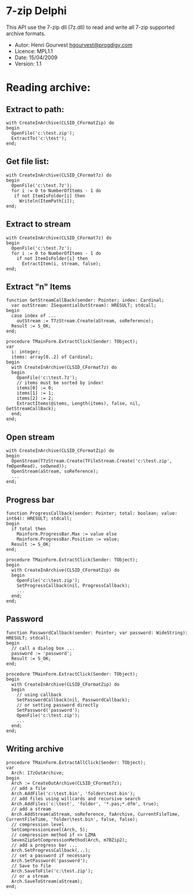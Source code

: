 7-zip Delphi
============

This API use the 7-zip dll (7z.dll) to read and write all 7-zip supported archive formats.

- Autor: Henri Gourvest <hgourvest@progdigy.com>
- Licence: MPL1.1
- Date: 15/04/2009
- Version: 1.1

Reading archive:
================

Extract to path:
----------------

```
with CreateInArchive(CLSID_CFormatZip) do
begin
  OpenFile('c:\test.zip');
  ExtractTo('c:\test');
end;
```

Get file list:
--------------

```
with CreateInArchive(CLSID_CFormat7z) do
begin
  OpenFile('c:\test.7z');
  for i := 0 to NumberOfItems - 1 do
   if not ItemIsFolder[i] then
     Writeln(ItemPath[i]);
end;
```

Extract to stream
-----------------

```
with CreateInArchive(CLSID_CFormat7z) do
begin
  OpenFile('c:\test.7z');
  for i := 0 to NumberOfItems - 1 do
    if not ItemIsFolder[i] then
      ExtractItem(i, stream, false);
end;
```

Extract "n" Items
-----------------

```
function GetStreamCallBack(sender: Pointer; index: Cardinal;
  var outStream: ISequentialOutStream): HRESULT; stdcall;
begin
  case index of ...
    outStream := T7zStream.Create(aStream, soReference);
  Result := S_OK;
end;

procedure TMainForm.ExtractClick(Sender: TObject);
var
  i: integer;
  items: array[0..2] of Cardinal;
begin
  with CreateInArchive(CLSID_CFormat7z) do
  begin
    OpenFile('c:\test.7z');
    // items must be sorted by index!
    items[0] := 0;
    items[1] := 1;
    items[2] := 2;
    ExtractItems(@items, Length(items), false, nil, GetStreamCallBack);
  end;
end;
```

Open stream
-----------

```
with CreateInArchive(CLSID_CFormatZip) do
begin
  OpenStream(T7zStream.Create(TFileStream.Create('c:\test.zip', fmOpenRead), soOwned));
  OpenStream(aStream, soReference);
  ...
end;
```

Progress bar
------------

```
function ProgressCallback(sender: Pointer; total: boolean; value: int64): HRESULT; stdcall;
begin
  if total then
    Mainform.ProgressBar.Max := value else
    Mainform.ProgressBar.Position := value;
  Result := S_OK;
end;

procedure TMainForm.ExtractClick(Sender: TObject);
begin
  with CreateInArchive(CLSID_CFormatZip) do
  begin
    OpenFile('c:\test.zip');
    SetProgressCallback(nil, ProgressCallback);
    ...
  end;
end;
```

Password
--------

```
function PasswordCallback(sender: Pointer; var password: WideString): HRESULT; stdcall;
begin
  // call a dialog box ...
  password := 'password';
  Result := S_OK;
end;

procedure TMainForm.ExtractClick(Sender: TObject);
begin
  with CreateInArchive(CLSID_CFormatZip) do
  begin
    // using callback
    SetPasswordCallback(nil, PasswordCallback);
    // or setting password directly
    SetPassword('password');
    OpenFile('c:\test.zip');
    ...
  end;
end;
```

Writing archive
---------------

```
procedure TMainForm.ExtractAllClick(Sender: TObject);
var
  Arch: I7zOutArchive;
begin
  Arch := CreateOutArchive(CLSID_CFormat7z);
  // add a file
  Arch.AddFile('c:\test.bin', 'folder\test.bin');
  // add files using willcards and recursive search
  Arch.AddFiles('c:\test', 'folder', '*.pas;*.dfm', true);
  // add a stream
  Arch.AddStream(aStream, soReference, faArchive, CurrentFileTime, CurrentFileTime, 'folder\test.bin', false, false);
  // compression level
  SetCompressionLevel(Arch, 5);
  // compression method if <> LZMA
  SevenZipSetCompressionMethod(Arch, m7BZip2);
  // add a progress bar ...
  Arch.SetProgressCallback(...);
  // set a password if necessary
  Arch.SetPassword('password');
  // Save to file
  Arch.SaveToFile('c:\test.zip');
  // or a stream
  Arch.SaveToStream(aStream);
end;
```